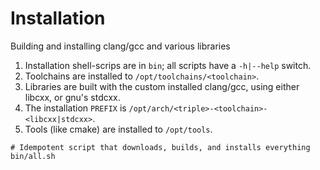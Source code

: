 
# Installation

Building and installing clang/gcc and various libraries

 1. Installation shell-scrips are in `bin`; all scripts have a `-h|--help` switch.
 2. Toolchains are installed to `/opt/toolchains/<toolchain>`.
 3. Libraries are built with the custom installed clang/gcc, using either libcxx, or gnu's stdcxx.
 4. The installation `PREFIX` is `/opt/arch/<triple>-<toolchain>-<libcxx|stdcxx>`.
 5. Tools (like cmake) are installed to `/opt/tools`.

```
# Idempotent script that downloads, builds, and installs everything
bin/all.sh
```

